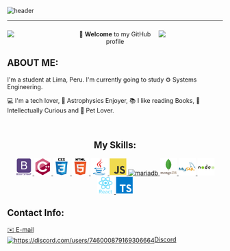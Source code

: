 ![header](https://capsule-render.vercel.app/api?type=waving&color=2a3444&text=Tony&fontSize=80&fontColor=f9f6ee)



---
### <img align="left" src="https://66.media.tumblr.com/cd7efcbff3169e643081bc92c87729f9/tumblr_mqq88jdn1K1rfjowdo1_500.gif" width="150"/> <img align="right" src="https://66.media.tumblr.com/cd7efcbff3169e643081bc92c87729f9/tumblr_mqq88jdn1K1rfjowdo1_500.gif" width="150"/>
<p align="center">👋 <strong>Welcome</strong> to my GitHub profile</p>

## ABOUT ME:
<p>I'm a student at Lima, Peru. I'm currently going to study ⚙️ Systems Engineering. </p>
<p>💻 I'm a tech lover, 🚀 Astrophysics Enjoyer, 📚 I like reading Books, 🧮 Intellectually Curious and 🧡 Pet Lover. </p>

<br>

<h2 align="center"> My Skills: </h2> 
 
<p align="center"> <a href="https://getbootstrap.com" target="_blank"> <img src="https://raw.githubusercontent.com/devicons/devicon/master/icons/bootstrap/bootstrap-plain-wordmark.svg" alt="bootstrap" width="40" height="40"/> </a> <a href="https://www.w3schools.com/cpp/" target="_blank"> <img src="https://raw.githubusercontent.com/devicons/devicon/master/icons/cplusplus/cplusplus-original.svg" alt="cplusplus" width="40" height="40"/> </a> <a href="https://www.w3schools.com/css/" target="_blank"> <img src="https://raw.githubusercontent.com/devicons/devicon/master/icons/css3/css3-original-wordmark.svg" alt="css3" width="40" height="40"/> </a> <a href="https://git-scm.com/" target="_blank"> <img src="https://raw.githubusercontent.com/devicons/devicon/master/icons/html5/html5-original-wordmark.svg" alt="html5" width="40" height="40"/> </a> <a href="https://www.java.com" target="_blank"> <img src="https://raw.githubusercontent.com/devicons/devicon/master/icons/java/java-original.svg" alt="java" width="40" height="40"/> </a> <a href="https://developer.mozilla.org/en-US/docs/Web/JavaScript" target="_blank"> <img src="https://raw.githubusercontent.com/devicons/devicon/master/icons/javascript/javascript-original.svg" alt="javascript" width="40" height="40"/> </a> <a href="https://mariadb.org/" target="_blank"> <img src="https://www.vectorlogo.zone/logos/mariadb/mariadb-icon.svg" alt="mariadb" width="40" height="40"/> </a> <a href="https://www.mongodb.com/" target="_blank"> <img src="https://raw.githubusercontent.com/devicons/devicon/master/icons/mongodb/mongodb-original-wordmark.svg" alt="mongodb" width="40" height="40"/> </a> <a href="https://www.mysql.com/" target="_blank"> <img src="https://raw.githubusercontent.com/devicons/devicon/master/icons/mysql/mysql-original-wordmark.svg" alt="mysql" width="40" height="40"/> </a> <a href="https://nodejs.org" target="_blank"> <img src="https://raw.githubusercontent.com/devicons/devicon/master/icons/nodejs/nodejs-original-wordmark.svg" alt="nodejs" width="40" height="40"/> </a> <a href="https://reactjs.org/" target="_blank"> <img src="https://raw.githubusercontent.com/devicons/devicon/master/icons/react/react-original-wordmark.svg" alt="react" width="40" height="40"/> </a> <a href="https://www.typescriptlang.org/" target="_blank"> <img src="https://raw.githubusercontent.com/devicons/devicon/master/icons/typescript/typescript-original.svg" alt="typescript" width="40" height="40"/></a></p>


## Contact Info:

<a href="t0nnyy@protonmail.com">✉️ E-mail</a>
<br>
<a href="https://discord.com/users/746000879169306664" target="blank"><img align="center" src="https://raw.githubusercontent.com/rahuldkjain/github-profile-readme-generator/master/src/images/icons/Social/discord.svg" alt="https://discord.com/users/746000879169306664" height="30" width="40"/>Discord</a>
<br>


<!--LINKS-->

[UWU COLOR]: f9f6ee
